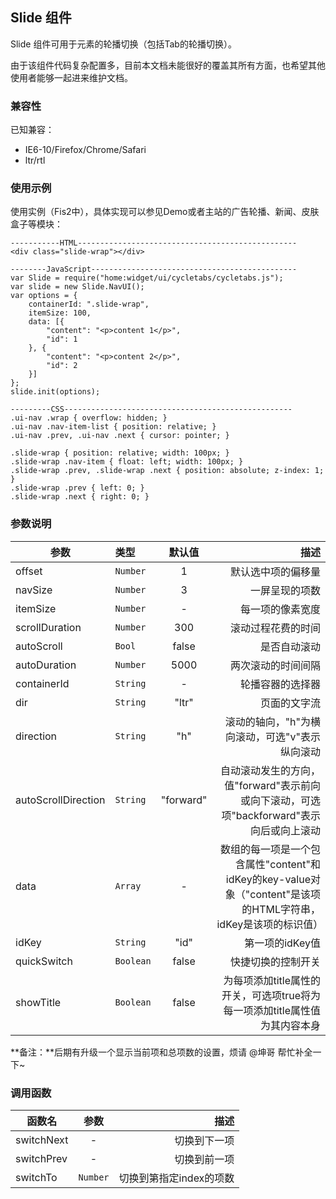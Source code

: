 ## Slide 组件 ##

Slide 组件可用于元素的轮播切换（包括Tab的轮播切换）。

由于该组件代码复杂配置多，目前本文档未能很好的覆盖其所有方面，也希望其他使用者能够一起进来维护文档。

### 兼容性 ###

已知兼容：

- IE6-10/Firefox/Chrome/Safari
- ltr/rtl

### 使用示例 ###

使用实例（Fis2中），具体实现可以参见Demo或者主站的广告轮播、新闻、皮肤盒子等模块：

    
    -----------HTML-------------------------------------------------
	<div class="slide-wrap"></div>

	--------JavaScript----------------------------------------------
    var Slide = require("home:widget/ui/cycletabs/cycletabs.js");
	var slide = new Slide.NavUI();
	var options = {
		containerId: ".slide-wrap",
		itemSize: 100,
		data: [{
			"content": "<p>content 1</p>",
			"id": 1
		}, {
			"content": "<p>content 2</p>",
			"id": 2
		}]
	};
	slide.init(options);

	---------CSS---------------------------------------------------
	.ui-nav .wrap { overflow: hidden; }
	.ui-nav .nav-item-list { position: relative; }
	.ui-nav .prev, .ui-nav .next { cursor: pointer; }

	.slide-wrap { position: relative; width: 100px; }
	.slide-wrap .nav-item { float: left; width: 100px; }
	.slide-wrap .prev, .slide-wrap .next { position: absolute; z-index: 1; }
	.slide-wrap .prev { left: 0; }
	.slide-wrap .next { right: 0; }


### 参数说明 ###

| 参数        | 类型 | 默认值        | 描述 |
| ------------- |:-----|:--------:| -----:|
| offset     | `Number` | 1 | 默认选中项的偏移量 |
| navSize     | `Number` | 3 | 一屏呈现的项数 |
| itemSize     | `Number` | - | 每一项的像素宽度 |
| scrollDuration     | `Number` | 300 | 滚动过程花费的时间 |
| autoScroll     | `Bool` | false | 是否自动滚动 |
| autoDuration    | `Number` | 5000 | 两次滚动的时间间隔 |
| containerId    | `String` | - | 轮播容器的选择器 |
| dir    | `String` | "ltr" | 页面的文字流 |
| direction    | `String` | "h" | 滚动的轴向，"h"为横向滚动，可选"v"表示纵向滚动 |
| autoScrollDirection    | `String` | "forward" | 自动滚动发生的方向，值"forward"表示前向或向下滚动，可选项"backforward"表示向后或向上滚动 |
| data    | `Array` | - | 数组的每一项是一个包含属性"content"和idKey的key-value对象（"content"是该项的HTML字符串，idKey是该项的标识值） |
| idKey    | `String` | "id" | 第一项的idKey值 |
| quickSwitch    | `Boolean` | false | 快捷切换的控制开关 |
| showTitle    | `Boolean` | false | 为每项添加title属性的开关，可选项true将为每一项添加title属性值为其内容本身 |

**备注：**后期有升级一个显示当前项和总项数的设置，烦请 @坤哥 帮忙补全一下~

### 调用函数 ###

| 函数名        | 参数 | 描述 |
| ------------- |:--------:| -----:|
| switchNext     | - | 切换到下一项 |
| switchPrev     | - | 切换到前一项 |
| switchTo     | `Number` | 切换到第指定index的项数 |
